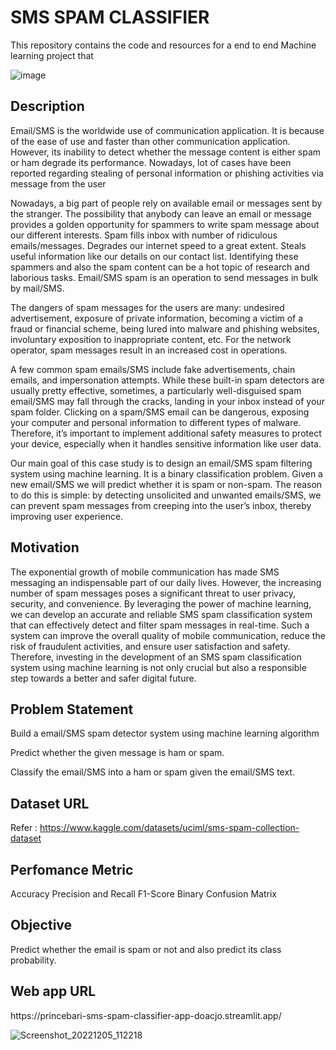 <h1>SMS SPAM CLASSIFIER</h1>
This repository contains the code and resources for a end to end Machine learning project that 

![image](https://user-images.githubusercontent.com/115543070/231711142-6189377b-ad18-4e72-8f8a-3baae59dbf86.png)

<h2> Description </h2>
Email/SMS is the worldwide use of communication application. It is because of the ease of use and faster than other communication application. However, its inability to detect whether the message content is either spam or ham degrade its performance. Nowadays, lot of cases have been reported regarding stealing of personal information or phishing activities via message from the user

Nowadays, a big part of people rely on available email or messages sent by the stranger. The possibility that anybody can leave an email or message provides a golden opportunity for spammers to write spam message about our different interests. Spam fills inbox with number of ridiculous emails/messages. Degrades our internet speed to a great extent. Steals useful information like our details on our contact list. Identifying these spammers and also the spam content can be a hot topic of research and laborious tasks. Email/SMS spam is an operation to send messages in bulk by mail/SMS.

The dangers of spam messages for the users are many: undesired advertisement, exposure of private information, becoming a victim of a fraud or financial scheme, being lured into malware and phishing websites, involuntary exposition to inappropriate content, etc. For the network operator, spam messages result in an increased cost in operations.

A few common spam emails/SMS include fake advertisements, chain emails, and impersonation attempts. While these built-in spam detectors are usually pretty effective, sometimes, a particularly well-disguised spam email/SMS may fall through the cracks, landing in your inbox instead of your spam folder. Clicking on a spam/SMS email can be dangerous, exposing your computer and personal information to different types of malware. Therefore, it’s important to implement additional safety measures to protect your device, especially when it handles sensitive information like user data.

Our main goal of this case study is to design an email/SMS spam filtering system using machine learning. It is a binary classification problem. Given a new email/SMS we will predict whether it is spam or non-spam. The reason to do this is simple: by detecting unsolicited and unwanted emails/SMS, we can prevent spam messages from creeping into the user’s inbox, thereby improving user experience.

<h2>Motivation</h2>
The exponential growth of mobile communication has made SMS messaging an indispensable part of our daily lives. However, the increasing number of spam messages poses a significant threat to user privacy, security, and convenience. By leveraging the power of machine learning, we can develop an accurate and reliable SMS spam classification system that can effectively detect and filter spam messages in real-time. Such a system can improve the overall quality of mobile communication, reduce the risk of fraudulent activities, and ensure user satisfaction and safety. Therefore, investing in the development of an SMS spam classification system using machine learning is not only crucial but also a responsible step towards a better and safer digital future.

<h2>Problem Statement</h2>

Build a email/SMS spam detector system using machine learning algorithm
  
Predict whether the given message is ham or spam.
  
Classify the email/SMS into a ham or spam given the email/SMS text.


  <h2>Dataset URL</h2>

Refer : https://www.kaggle.com/datasets/uciml/sms-spam-collection-dataset


<h2>Perfomance Metric </h2>

Accuracy
Precision and Recall
F1-Score
Binary Confusion Matrix

<h2>Objective</h2>
 Predict whether the email is spam or not and also predict its class probability.

<h2>Web app URL</h2>
  https://princebari-sms-spam-classifier-app-doacjo.streamlit.app/
  
![Screenshot_20221205_112218](https://user-images.githubusercontent.com/115543070/205559556-e06161c5-03b2-462f-aab0-924b91da87a9.png)


